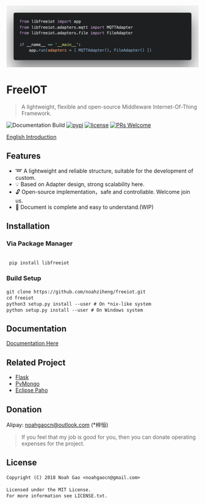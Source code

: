 ![Banner](./icons/code.png)

# FreeIOT

> A lightweight, flexible and open-source Middleware Internet-Of-Thing Framework.

![Documentation Build](https://api.travis-ci.org/noahziheng/freeiot.svg)
[![pypi](https://img.shields.io/pypi/v/libfreeiot.svg)](https://pypi.org/project/libfreeiot/)
[![license](https://img.shields.io/github/license/noahziheng/freeiot.svg?style=flat-square)](./LICENSE.txt)
[![PRs Welcome](https://img.shields.io/badge/PRs-welcome-brightgreen.svg?style=flat-square)](http://makeapullrequest.com)

[English Introduction](./README_en.md)

## Features

- :loop: A lightweight and reliable structure, suitable for the development of custom.
- :bulb: Based on Adapter design, strong scalability here.
- :unlock: Open-source implementation，safe and controllable. Welcome join us.
- :pencil: Document is complete and easy to understand.(WIP)

## Installation

### Via Package Manager

```shell

 pip install libfreeiot
```

### Build Setup

```shell
git clone https://github.com/noahziheng/freeiot.git
cd freeiot
python3 setup.py install --user # On *nix-like system
python setup.py install --user # On Windows system
```

## Documentation

[Documentation Here](https://noahziheng.github.io/freeiot)

## Related Project

- [Flask](https://github.com/pallets/flask)
- [PyMongo](https://github.com/mongodb/mongo-python-driver)
- [Eclipse Paho](https://www.eclipse.org/paho/)

## Donation

Alipay: noahgaocn@outlook.com (\*梓恒)

> If you feel that my job is good for you, then you can donate operating expenses for the project.

## License

    Copyright (C) 2018 Noah Gao <noahgaocn@gmail.com>

    Licensed under the MIT License.
    For more information see LICENSE.txt.
